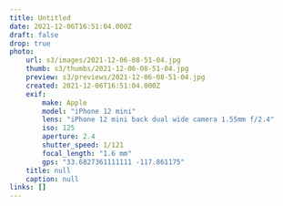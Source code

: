 ```yaml
---
title: Untitled
date: 2021-12-06T16:51:04.000Z
draft: false
drop: true
photo:
    url: s3/images/2021-12-06-08-51-04.jpg
    thumb: s3/thumbs/2021-12-06-08-51-04.jpg
    preview: s3/previews/2021-12-06-08-51-04.jpg
    created: 2021-12-06T16:51:04.000Z
    exif:
        make: Apple
        model: "iPhone 12 mini"
        lens: "iPhone 12 mini back dual wide camera 1.55mm f/2.4"
        iso: 125
        aperture: 2.4
        shutter_speed: 1/121
        focal_length: "1.6 mm"
        gps: "33.6827361111111 -117.861175"
    title: null
    caption: null
links: []
---
```

